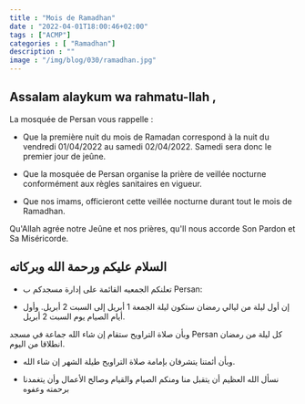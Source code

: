 ```yaml
---
title : "Mois de Ramadhan"
date : "2022-04-01T18:00:46+02:00"
tags : ["ACMP"]
categories : [ "Ramadhan"]
description : ""
image : "/img/blog/030/ramadhan.jpg"
---
```


## Assalam alaykum wa rahmatu-llah ,

La mosquée de Persan vous rappelle :

* Que la première nuit du mois de Ramadan correspond à la nuit du
  vendredi 01/04/2022 au samedi 02/04/2022. Samedi sera donc le premier jour de
  jeûne.

* Que la mosquée de Persan organise la prière de veillée nocturne conformément aux règles sanitaires en vigueur.

* Que nos imams, officieront cette veillée nocturne durant tout le mois de Ramadhan.

Qu'Allah agrée notre Jeûne et nos prières, qu'Il nous accorde Son Pardon et Sa Miséricorde.

## السلام عليكم ورحمة الله وبركاته

* تعلنكم الجمعيه القائمة على إدارة مسجدكم ب Persan:

* إن أول ليلة من ليالي رمضان ستكون ليلة الجمعة 1 أبريل إلى السبت 2 أبريل. وأول أيام الصيام يوم السبت 2 أبريل.

وبأن صلاة التراويح ستقام إن شاء الله جماعة في مسجد Persan كل ليلة من رمضان انطلاقا من اليوم.

* وبأن أئمتنا يتشرفان بإمامة صلاة التراويح طيلة الشهر إن شاء الله.

* نسأل الله العظيم أن يتقبل منا ومنكم الصيام والقيام وصالح الأعمال وأن يتغمدنا برحمته وعفوه
